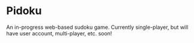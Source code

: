 # Pidoku

An in-progress web-based sudoku game. Currently single-player, but will have user account, multi-player, etc. soon!

